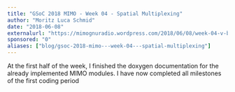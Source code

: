 ```yaml
---
title: "GSoC 2018 MIMO - Week 04 - Spatial Multiplexing"
author: "Moritz Luca Schmid"
date: "2018-06-08"
externalurl: "https://mimognuradio.wordpress.com/2018/06/08/week-04-v-blast/"
sponsored: "0"
aliases: ["blog/gsoc-2018-mimo---week-04---spatial-multiplexing"]
---
```

At the first half of the week, I finished the doxygen documentation for the already implemented MIMO modules. I have now completed all milestones of the first coding period 
<!--more-->